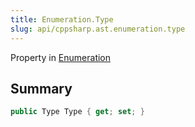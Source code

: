 ```yaml
---
title: Enumeration.Type
slug: api/cppsharp.ast.enumeration.type
---
```

Property in [Enumeration](/api/cppsharp/ast/enumeration)

## Summary



```csharp
public Type Type { get; set; }
```

